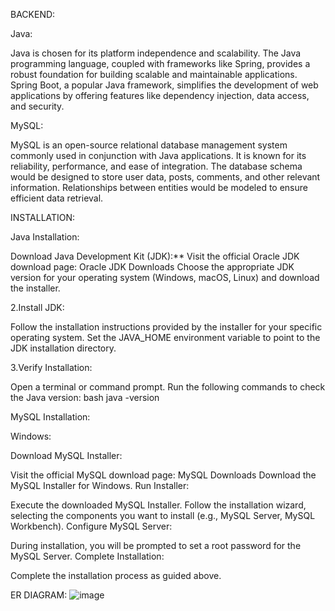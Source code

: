 
BACKEND:

Java:

Java is chosen for its platform independence and scalability. The Java programming language, coupled with frameworks like Spring, provides a robust foundation for building scalable and maintainable applications.
Spring Boot, a popular Java framework, simplifies the development of web applications by offering features like dependency injection, data access, and security.

MySQL:

MySQL is an open-source relational database management system commonly used in conjunction with Java applications. It is known for its reliability, performance, and ease of integration.
The database schema would be designed to store user data, posts, comments, and other relevant information. Relationships between entities would be modeled to ensure efficient data retrieval.

INSTALLATION:

Java Installation:

Download Java Development Kit (JDK):**
Visit the official Oracle JDK download page: Oracle JDK Downloads
Choose the appropriate JDK version for your operating system (Windows, macOS, Linux) and download the installer.

2.Install JDK:

Follow the installation instructions provided by the installer for your specific operating system.
Set the JAVA_HOME environment variable to point to the JDK installation directory.

3.Verify Installation:

Open a terminal or command prompt.
Run the following commands to check the Java version: bash java -version

MySQL Installation:

Windows:

Download MySQL Installer:

Visit the official MySQL download page: MySQL Downloads
Download the MySQL Installer for Windows.
Run Installer:

Execute the downloaded MySQL Installer.
Follow the installation wizard, selecting the components you want to install (e.g., MySQL Server, MySQL Workbench).
Configure MySQL Server:

During installation, you will be prompted to set a root password for the MySQL Server.
Complete Installation:

Complete the installation process as guided above.

ER DIAGRAM:
![image](https://github.com/sridhar07github/Instagram-Application/assets/147645506/3869494a-9750-4b8d-a4e0-7e236ff329cd)

